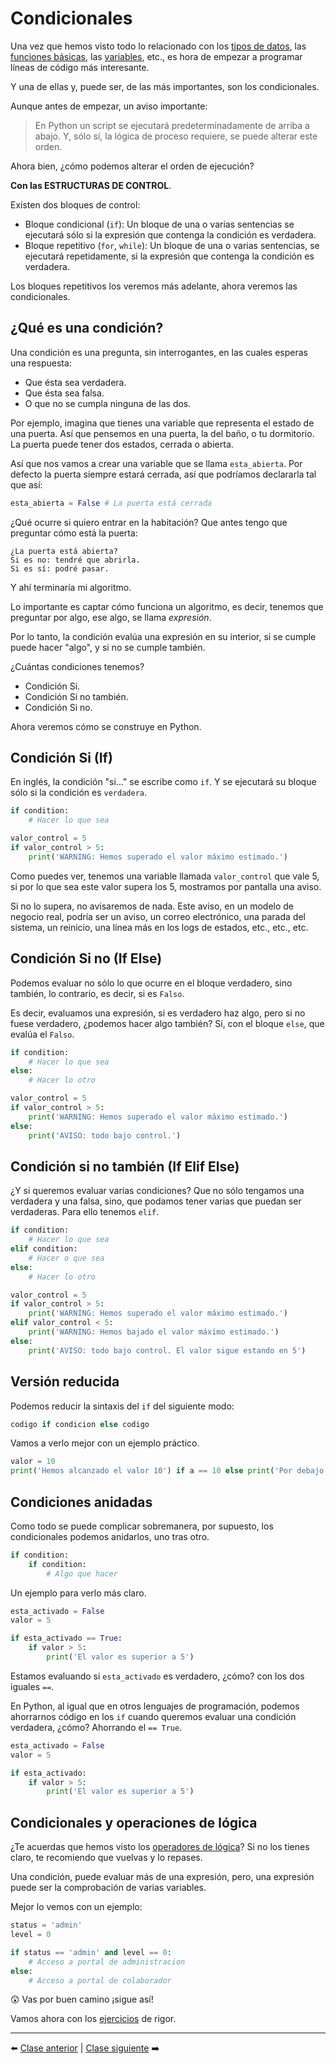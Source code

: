 # Condicionales

Una vez que hemos visto todo lo relacionado con los [tipos de datos](/04_Tipos_de_datos/readme.md), las [funciones básicas](/06_Biblioteca_Est%C3%A1ndar/readme.md), las [variables](/07_Variables/readme.md), etc., es hora de empezar a programar líneas de código más interesante.

Y una de ellas y, puede ser, de las más importantes, son los condicionales.

Aunque antes de empezar, un aviso importante:

> En Python un script se ejecutará predeterminadamente de arriba a abajo. Y, sólo sí, la lógica de proceso requiere, se puede alterar este orden.

Ahora bien, ¿cómo podemos alterar el orden de ejecución?

**Con las ESTRUCTURAS DE CONTROL**.

Existen dos bloques de control:

- Bloque condicional (```if```): Un bloque de una o varias sentencias se ejecutará sólo si la expresión que contenga la condición es verdadera.
- Bloque repetitivo (```for```, ```while```): Un bloque de una o varias sentencias, se ejecutará repetidamente, si la expresión que contenga la condición es verdadera.

Los bloques repetitivos los veremos más adelante, ahora veremos las condicionales.

## ¿Qué es una condición?

Una condición es una pregunta, sin interrogantes, en las cuales esperas una respuesta:

- Que ésta sea verdadera.
- Que ésta sea falsa.
- O que no se cumpla ninguna de las dos.

Por ejemplo, imagina que tienes una variable que representa el estado de una puerta. Así que pensemos en una puerta, la del baño, o tu dormitorio. La puerta puede tener dos estados, cerrada o abierta.

Así que nos vamos a crear una variable que se llama ```esta_abierta```. Por defecto la puerta siempre estará cerrada, así que podríamos declararla tal que así:

```Python
esta_abierta = False # La puerta está cerrada
```

¿Qué ocurre si quiero entrar en la habitación? Que antes tengo que preguntar cómo está la puerta:

```
¿La puerta está abierta?
Si es no: tendré que abrirla.
Si es sí: podré pasar.
```

Y ahí terminaría mi algoritmo.

Lo importante es captar cómo funciona un algoritmo, es decir, tenemos que preguntar por algo, ese algo, se llama *expresión*.

Por lo tanto, la condición evalúa una expresión en su interior, si se cumple puede hacer "algo", y si no se cumple también.

¿Cuántas condiciones tenemos?

- Condición Si.
- Condición Si no también.
- Condición Si no.

Ahora veremos cómo se construye en Python.

## Condición Si (If)

En inglés, la condición "si..." se escribe como  ```if```. Y se ejecutará su bloque sólo si la condición es ```verdadera```.

```Python
if condition:
    # Hacer lo que sea
```

```Python
valor_control = 5
if valor_control > 5:
    print('WARNING: Hemos superado el valor máximo estimado.')
```

Como puedes ver, tenemos una variable llamada ```valor_control``` que vale 5, si por lo que sea este valor supera los 5, mostramos por pantalla una aviso.

Si no lo supera, no avisaremos de nada. Este aviso, en un modelo de negocio real, podría ser un aviso, un correo electrónico, una parada del sistema, un reinicio, una línea más en los logs de estados, etc., etc., etc.

## Condición Si no (If Else)

Podemos evaluar no sólo lo que ocurre en el bloque verdadero, sino también, lo contrario, es decir, si es ```Falso```.

Es decir, evaluamos una expresión, si es verdadero haz algo, pero si no fuese verdadero, ¿podemos hacer algo también? Sí, con el bloque ```else```, que evalúa el ```Falso```.

```Python
if condition:
    # Hacer lo que sea
else:
    # Hacer lo otro
```

```Python
valor_control = 5
if valor_control > 5:
    print('WARNING: Hemos superado el valor máximo estimado.')
else:
    print('AVISO: todo bajo control.')
```

## Condición si no también (If Elif Else)

¿Y si queremos evaluar varias condiciones? Que no sólo tengamos una verdadera y una falsa, sino, que podamos tener varias que puedan ser verdaderas. Para ello tenemos ```elif```.

```Python
if condition:
    # Hacer lo que sea
elif condition:
    # Hacer o que sea
else:
    # Hacer lo otro
```

```Python
valor_control = 5
if valor_control > 5:
    print('WARNING: Hemos superado el valor máximo estimado.')
elif valor_control < 5:
    print('WARNING: Hemos bajado el valor máximo estimado.')
else:
    print('AVISO: todo bajo control. El valor sigue estando en 5')
```

## Versión reducida

Podemos reducir la sintaxis del ```if``` del siguiente modo:

```Python
codigo if condicion else codigo
```

Vamos a verlo mejor con un ejemplo práctico.

```Python
valor = 10
print('Hemos alcanzado el valor 10') if a == 10 else print('Por debajo de 10')
```

## Condiciones anidadas

Como todo se puede complicar sobremanera, por supuesto, los condicionales podemos anidarlos, uno tras otro.

```Python
if condition:
    if condition:
        # Algo que hacer
```

Un ejemplo para verlo más claro.

```Python
esta_activado = False
valor = 5

if esta_activado == True:
    if valor > 5:
        print('El valor es superior a 5')
```

Estamos evaluando si ```esta_activado``` es verdadero, ¿cómo? con los dos iguales ```==```.

En Python, al igual que en otros lenguajes de programación, podemos ahorrarnos código en los ```if``` cuando queremos evaluar una condición verdadera, ¿cómo? Ahorrando el ```== True```.

```Python
esta_activado = False
valor = 5

if esta_activado:
    if valor > 5:
        print('El valor es superior a 5')
```

## Condicionales y operaciones de lógica

¿Te acuerdas que hemos visto los [operadores de lógica](/05_Operadores/readme.md)? Si no los tienes claro, te recomiendo que vuelvas y lo repases.

Una condición, puede evaluar más de una expresión, pero, una expresión puede ser la comprobación de varias variables.

Mejor lo vemos con un ejemplo:

```Python
status = 'admin'
level = 0

if status == 'admin' and level == 0:
    # Acceso a portal de administracion
else:
    # Acceso a portal de colaborador
```

😲 Vas por buen camino ¡sigue así!

Vamos ahora con los [ejercicios](/13_Condicionales/ejercicios_condicionales.md) de rigor.

***

⬅️ [Clase anterior](/12_Diccionarios/readme.md) | [Clase siguiente]() ➡️